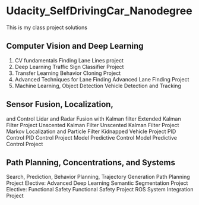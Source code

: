 # Udacity_SelfDrivingCar_Nanodegree

This is my class project solutions

## Computer Vision and Deep Learning
1. CV fundamentals
Finding Lane Lines project
2. Deep Learning
Traffic Sign Classifier Project
3. Transfer Learning
Behavior Cloning Project
4. Advanced Techniques for Lane Finding
Advanced Lane Finding Project
5. Machine Learning, Object Detection
Vehicle Detection and Tracking

## Sensor Fusion, Localization,
and Control
Lidar and Radar Fusion with Kalman filter
Extended Kalman Filter Project
Unscented Kalman Filter
Unscented Kalman Filter Project
Markov Localization and Particle Filter
Kidnapped Vehicle Project
PID Control
PID Control Project
Model Predictive Control
Model Predictive Control Project

## Path Planning, Concentrations, and Systems
Search, Prediction, Behavior Planning, Trajectory Generation
Path Planning Project
Elective: Advanced Deep Learning
Semantic Segmentation Project 
Elective: Functional Safety
Functional Safety Project
ROS
System Integration Project 


